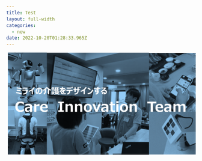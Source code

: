 ```yaml
---
title: Test
layout: full-width
categories:
  - new
date: 2022-10-20T01:28:33.965Z
---
```

<img src="images/hi1.png"></img>